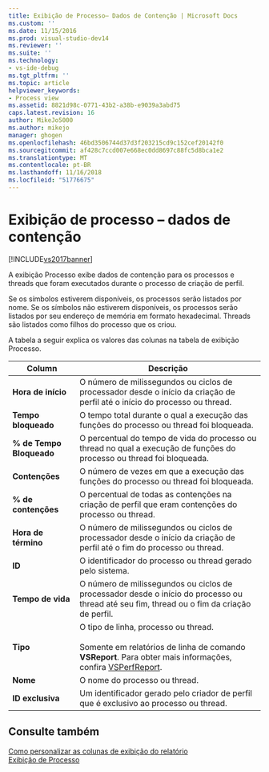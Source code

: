 ```yaml
---
title: Exibição de Processo– Dados de Contenção | Microsoft Docs
ms.custom: ''
ms.date: 11/15/2016
ms.prod: visual-studio-dev14
ms.reviewer: ''
ms.suite: ''
ms.technology:
- vs-ide-debug
ms.tgt_pltfrm: ''
ms.topic: article
helpviewer_keywords:
- Process view
ms.assetid: 8821d98c-0771-43b2-a38b-e9039a3abd75
caps.latest.revision: 16
author: MikeJo5000
ms.author: mikejo
manager: ghogen
ms.openlocfilehash: 46bd3506744d37d3f203215cd9c152cef20142f0
ms.sourcegitcommit: af428c7ccd007e668ec0dd8697c88fc5d8bca1e2
ms.translationtype: MT
ms.contentlocale: pt-BR
ms.lasthandoff: 11/16/2018
ms.locfileid: "51776675"
---
```

# <a name="process-view---contention-data"></a>Exibição de processo – dados de contenção
[!INCLUDE[vs2017banner](../includes/vs2017banner.md)]

A exibição Processo exibe dados de contenção para os processos e threads que foram executados durante o processo de criação de perfil.  
  
 Se os símbolos estiverem disponíveis, os processos serão listados por nome. Se os símbolos não estiverem disponíveis, os processos serão listados por seu endereço de memória em formato hexadecimal. Threads são listados como filhos do processo que os criou.  
  
 A tabela a seguir explica os valores das colunas na tabela de exibição Processo.  
  
|Column|Descrição|  
|------------|-----------------|  
|**Hora de início**|O número de milissegundos ou ciclos de processador desde o início da criação de perfil até o início do processo ou thread.|  
|**Tempo bloqueado**|O tempo total durante o qual a execução das funções do processo ou thread foi bloqueada.|  
|**% de Tempo Bloqueado**|O percentual do tempo de vida do processo ou thread no qual a execução de funções do processo ou thread foi bloqueada.|  
|**Contenções**|O número de vezes em que a execução das funções do processo ou thread foi bloqueada.|  
|**% de contenções**|O percentual de todas as contenções na criação de perfil que eram contenções do processo ou thread.|  
|**Hora de término**|O número de milissegundos ou ciclos de processador desde o início da criação de perfil até o fim do processo ou thread.|  
|**ID**|O identificador do processo ou thread gerado pelo sistema.|  
|**Tempo de vida**|O número de milissegundos ou ciclos de processador desde o início do processo ou thread até seu fim, thread ou o fim da criação de perfil.|  
|**Tipo**|O tipo de linha, processo ou thread.<br /><br /> Somente em relatórios de linha de comando **VSReport**. Para obter mais informações, confira [VSPerfReport](../profiling/vsperfreport.md).|  
|**Nome**|O nome do processo ou thread.|  
|**ID exclusiva**|Um identificador gerado pelo criador de perfil que é exclusivo ao processo ou thread.|  
  
## <a name="see-also"></a>Consulte também  
 [Como personalizar as colunas de exibição do relatório](../profiling/how-to-customize-report-view-columns.md)   
 [Exibição de Processo](../profiling/process-view.md)



